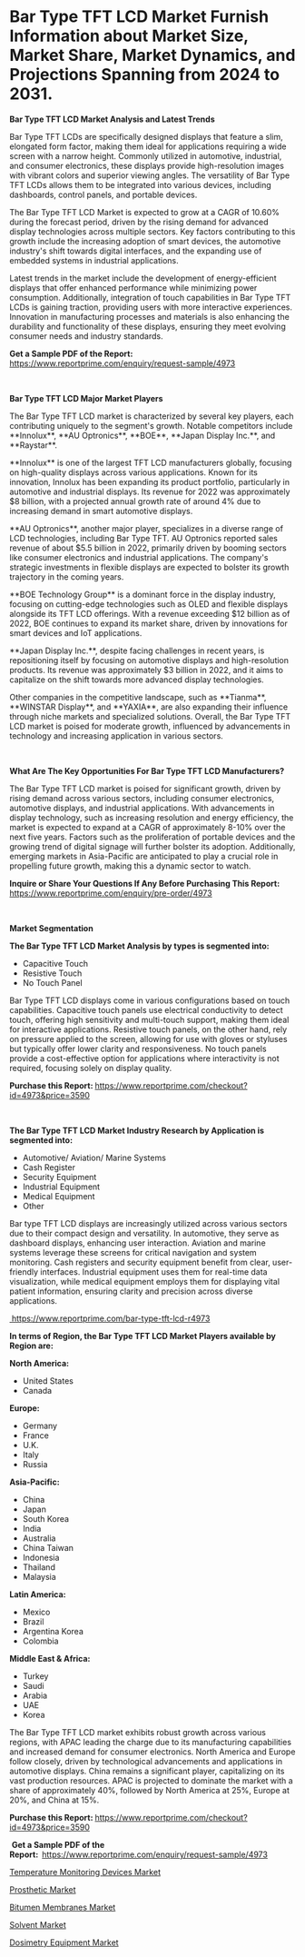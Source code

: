 <p><h1>Bar Type TFT LCD Market Furnish Information about Market Size, Market Share, Market Dynamics, and Projections Spanning from 2024 to 2031.</h1></p><p><strong>Bar Type TFT LCD Market Analysis and Latest Trends</strong></p>
<p><p>Bar Type TFT LCDs are specifically designed displays that feature a slim, elongated form factor, making them ideal for applications requiring a wide screen with a narrow height. Commonly utilized in automotive, industrial, and consumer electronics, these displays provide high-resolution images with vibrant colors and superior viewing angles. The versatility of Bar Type TFT LCDs allows them to be integrated into various devices, including dashboards, control panels, and portable devices.</p><p>The Bar Type TFT LCD Market is expected to grow at a CAGR of 10.60% during the forecast period, driven by the rising demand for advanced display technologies across multiple sectors. Key factors contributing to this growth include the increasing adoption of smart devices, the automotive industry's shift towards digital interfaces, and the expanding use of embedded systems in industrial applications. </p><p>Latest trends in the market include the development of energy-efficient displays that offer enhanced performance while minimizing power consumption. Additionally, integration of touch capabilities in Bar Type TFT LCDs is gaining traction, providing users with more interactive experiences. Innovation in manufacturing processes and materials is also enhancing the durability and functionality of these displays, ensuring they meet evolving consumer needs and industry standards.</p></p>
<p><strong>Get a Sample PDF of the Report:&nbsp;</strong> <a href="https://www.reportprime.com/enquiry/request-sample/4973?utm_campaign=1110&utm_medium=2&utm_source=Github&utm_content=ia&utm_term=05112024&utm_id=bar-type-tft-lcd">https://www.reportprime.com/enquiry/request-sample/4973</a></p>
<p>&nbsp;</p>
<p><strong>Bar Type TFT LCD Major Market Players</strong></p>
<p><p>The Bar Type TFT LCD market is characterized by several key players, each contributing uniquely to the segment's growth. Notable competitors include **Innolux**, **AU Optronics**, **BOE**, **Japan Display Inc.**, and **Raystar**.</p><p>**Innolux** is one of the largest TFT LCD manufacturers globally, focusing on high-quality displays across various applications. Known for its innovation, Innolux has been expanding its product portfolio, particularly in automotive and industrial displays. Its revenue for 2022 was approximately $8 billion, with a projected annual growth rate of around 4% due to increasing demand in smart automotive displays.</p><p>**AU Optronics**, another major player, specializes in a diverse range of LCD technologies, including Bar Type TFT. AU Optronics reported sales revenue of about $5.5 billion in 2022, primarily driven by booming sectors like consumer electronics and industrial applications. The company's strategic investments in flexible displays are expected to bolster its growth trajectory in the coming years.</p><p>**BOE Technology Group** is a dominant force in the display industry, focusing on cutting-edge technologies such as OLED and flexible displays alongside its TFT LCD offerings. With a revenue exceeding $12 billion as of 2022, BOE continues to expand its market share, driven by innovations for smart devices and IoT applications.</p><p>**Japan Display Inc.**, despite facing challenges in recent years, is repositioning itself by focusing on automotive displays and high-resolution products. Its revenue was approximately $3 billion in 2022, and it aims to capitalize on the shift towards more advanced display technologies.</p><p>Other companies in the competitive landscape, such as **Tianma**, **WINSTAR Display**, and **YAXIA**, are also expanding their influence through niche markets and specialized solutions. Overall, the Bar Type TFT LCD market is poised for moderate growth, influenced by advancements in technology and increasing application in various sectors.</p></p>
<p>&nbsp;</p>
<p><strong>What Are The Key Opportunities For Bar Type TFT LCD Manufacturers?</strong></p>
<p><p>The Bar Type TFT LCD market is poised for significant growth, driven by rising demand across various sectors, including consumer electronics, automotive displays, and industrial applications. With advancements in display technology, such as increasing resolution and energy efficiency, the market is expected to expand at a CAGR of approximately 8-10% over the next five years. Factors such as the proliferation of portable devices and the growing trend of digital signage will further bolster its adoption. Additionally, emerging markets in Asia-Pacific are anticipated to play a crucial role in propelling future growth, making this a dynamic sector to watch.</p></p>
<p><strong>Inquire or Share Your Questions If Any Before Purchasing This Report:</strong> <a href="https://www.reportprime.com/enquiry/pre-order/4973?utm_campaign=1110&utm_medium=2&utm_source=Github&utm_content=ia&utm_term=05112024&utm_id=bar-type-tft-lcd">https://www.reportprime.com/enquiry/pre-order/4973</a></p>
<p>&nbsp;</p>
<p><strong>Market Segmentation</strong></p>
<p><strong>The Bar Type TFT LCD Market Analysis by types is segmented into:</strong></p>
<p><ul><li>Capacitive Touch</li><li>Resistive Touch</li><li>No Touch Panel</li></ul></p>
<p><p>Bar Type TFT LCD displays come in various configurations based on touch capabilities. Capacitive touch panels use electrical conductivity to detect touch, offering high sensitivity and multi-touch support, making them ideal for interactive applications. Resistive touch panels, on the other hand, rely on pressure applied to the screen, allowing for use with gloves or styluses but typically offer lower clarity and responsiveness. No touch panels provide a cost-effective option for applications where interactivity is not required, focusing solely on display quality.</p></p>
<p><strong>Purchase this Report:&nbsp;</strong><a href="https://www.reportprime.com/checkout?id=4973&price=3590&utm_campaign=1110&utm_medium=2&utm_source=Github&utm_content=ia&utm_term=05112024&utm_id=bar-type-tft-lcd">https://www.reportprime.com/checkout?id=4973&price=3590</a></p>
<p>&nbsp;</p>
<p><strong>The Bar Type TFT LCD Market Industry Research by Application is segmented into:</strong></p>
<p><ul><li>Automotive/ Aviation/ Marine Systems</li><li>Cash Register</li><li>Security Equipment</li><li>Industrial Equipment</li><li>Medical Equipment</li><li>Other</li></ul></p>
<p><p>Bar type TFT LCD displays are increasingly utilized across various sectors due to their compact design and versatility. In automotive, they serve as dashboard displays, enhancing user interaction. Aviation and marine systems leverage these screens for critical navigation and system monitoring. Cash registers and security equipment benefit from clear, user-friendly interfaces. Industrial equipment uses them for real-time data visualization, while medical equipment employs them for displaying vital patient information, ensuring clarity and precision across diverse applications.</p></p>
<p><a href="https://www.reportprime.com/bar-type-tft-lcd-r4973?utm_campaign=1110&utm_medium=2&utm_source=Github&utm_content=ia&utm_term=05112024&utm_id=bar-type-tft-lcd">&nbsp;https://www.reportprime.com/bar-type-tft-lcd-r4973</a></p>
<p><strong>In terms of Region, the Bar Type TFT LCD Market Players available by Region are:</strong></p>
<p>
    <p> <strong> North America: </strong>
        <ul>
            <li>United States</li>
            <li>Canada</li>
        </ul>
        </p> 
    <p> <strong> Europe: </strong>
        <ul>
            <li>Germany</li>
            <li>France</li>
            <li>U.K.</li>
            <li>Italy</li>
            <li>Russia</li>
        </ul>
        </p> 
    <p> <strong> Asia-Pacific: </strong>
        <ul>
            <li>China</li>
            <li>Japan</li>
            <li>South Korea</li>
            <li>India</li>
            <li>Australia</li>
            <li>China Taiwan</li>
            <li>Indonesia</li>
            <li>Thailand</li>
            <li>Malaysia</li>
        </ul>
        </p> 
    <p> <strong> Latin America: </strong>
        <ul>
            <li>Mexico</li>
            <li>Brazil</li>
            <li>Argentina Korea</li>
            <li>Colombia</li>
        </ul>
        </p> 
    <p> <strong> Middle East & Africa: </strong>
        <ul>
            <li>Turkey</li>
            <li>Saudi</li>
            <li>Arabia</li>
            <li>UAE</li>
            <li>Korea</li>
        </ul>
    </p>
    </p>
<p><p>The Bar Type TFT LCD market exhibits robust growth across various regions, with APAC leading the charge due to its manufacturing capabilities and increased demand for consumer electronics. North America and Europe follow closely, driven by technological advancements and applications in automotive displays. China remains a significant player, capitalizing on its vast production resources. APAC is projected to dominate the market with a share of approximately 40%, followed by North America at 25%, Europe at 20%, and China at 15%.</p></p>
<p><strong>Purchase this Report: </strong><a href="https://www.reportprime.com/checkout?id=4973&price=3590&utm_campaign=1110&utm_medium=2&utm_source=Github&utm_content=ia&utm_term=05112024&utm_id=bar-type-tft-lcd">https://www.reportprime.com/checkout?id=4973&price=3590</a></p>
<p>&nbsp;<strong>Get a Sample PDF of the Report:&nbsp;&nbsp;</strong><a href="https://www.reportprime.com/enquiry/request-sample/4973?utm_campaign=1110&utm_medium=2&utm_source=Github&utm_content=ia&utm_term=05112024&utm_id=bar-type-tft-lcd">https://www.reportprime.com/enquiry/request-sample/4973</a></p>
<p><strong></strong></p>
<p><p><a href="https://issuu.com/reportprime-2/docs/temperature-monitoring-devices-mark_8e8a64c43e82de?utm_campaign=1110&utm_medium=2&utm_source=Github&utm_content=ia&utm_term=05112024&utm_id=bar-type-tft-lcd">Temperature Monitoring Devices Market</a></p><p><a href="https://issuu.com/reportprime-2/docs/prosthetic-market-size-2030.pptx_c311f07254eb18?utm_campaign=1110&utm_medium=2&utm_source=Github&utm_content=ia&utm_term=05112024&utm_id=bar-type-tft-lcd">Prosthetic Market</a></p><p><a href="https://github.com/wydramppetrox/Market-Research-Report-List-1/blob/main/bitumen-membranes-market.md?utm_campaign=1110&utm_medium=2&utm_source=Github&utm_content=ia&utm_term=05112024&utm_id=bar-type-tft-lcd">Bitumen Membranes Market</a></p><p><a href="https://github.com/janelbaub6/Market-Research-Report-List-1/blob/main/solvent-market.md?utm_campaign=1110&utm_medium=2&utm_source=Github&utm_content=ia&utm_term=05112024&utm_id=bar-type-tft-lcd">Solvent Market</a></p><p><a href="https://issuu.com/reportprime-2/docs/dosimetry-equipment-market-size-203_9fd69dc1f85a8f?utm_campaign=1110&utm_medium=2&utm_source=Github&utm_content=ia&utm_term=05112024&utm_id=bar-type-tft-lcd">Dosimetry Equipment Market</a></p></p>